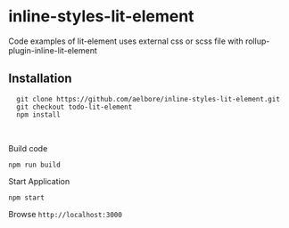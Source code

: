 # inline-styles-lit-element
Code examples of lit-element uses external css or scss file with rollup-plugin-inline-lit-element

Installation
------------
  ```
    git clone https://github.com/aelbore/inline-styles-lit-element.git
    git checkout todo-lit-element
    npm install
  ```
<br />

Build code
  ```
  npm run build
  ```
Start Application
  ```
  npm start
  ```
Browse `http://localhost:3000`
